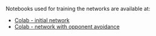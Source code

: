 Notebooks used for training the networks are available at:
- [Colab - initial network](https://colab.research.google.com/drive/1v2QxgySnTud2KQ_EnatCi-ihKVtcwZqs#scrollTo=6sU5ZCM9ioH2)
- [Colab - network with opponent avoidance](https://colab.research.google.com/drive/1UT4kC5aCsYW-cnMcDNcqnHEbD_oNM2wB)
